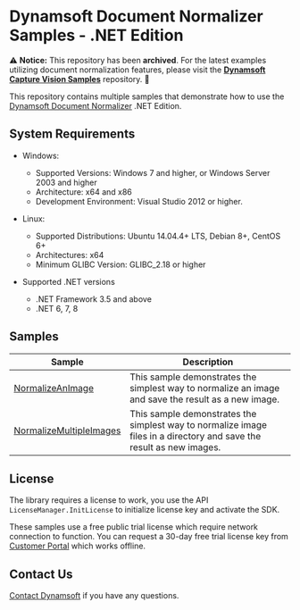 # Dynamsoft Document Normalizer Samples - .NET Edition

⚠️ **Notice:** This repository has been **archived**. For the latest examples utilizing document normalization features, please visit the **[Dynamsoft Capture Vision Samples](https://github.com/Dynamsoft/capture-vision-dotnet-samples)** repository. 🚀

This repository contains multiple samples that demonstrate how to use the <a href="https://www.dynamsoft.com/document-normalizer/docs/core/introduction/?ver=latest" target="_blank">Dynamsoft Document Normalizer</a> .NET Edition.

## System Requirements

- Windows:
  - Supported Versions: Windows 7 and higher, or Windows Server 2003 and higher
  - Architecture: x64 and x86
  - Development Environment: Visual Studio 2012 or higher.

- Linux:
  - Supported Distributions: Ubuntu 14.04.4+ LTS, Debian 8+, CentOS 6+
  - Architectures: x64
  - Minimum GLIBC Version: GLIBC_2.18 or higher

- Supported .NET versions
  - .NET Framework 3.5 and above
  - .NET 6, 7, 8

## Samples

| Sample | Description |
|---|---|
| [NormalizeAnImage](Samples/HelloWorld/NormalizeAnImage) | This sample demonstrates the simplest way to normalize an image and save the result as a new image. |
| [NormalizeMultipleImages](Samples/HelloWorld/NormalizeMultipleImages) | This sample demonstrates the simplest way to normalize image files in a directory and save the result as new images. |

## License

The library requires a license to work, you use the API `LicenseManager.InitLicense` to initialize license key and activate the SDK.

These samples use a free public trial license which require network connection to function. You can request a 30-day free trial license key from <a href="https://www.dynamsoft.com/customer/license/trialLicense?product=ddn&utm_source=github&package=dotnet" target="_blank">Customer Portal</a> which works offline.

## Contact Us

<a href="https://www.dynamsoft.com/company/contact/">Contact Dynamsoft</a> if you have any questions.
